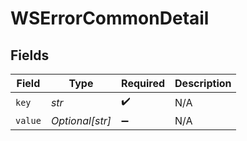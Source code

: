 # WSErrorCommonDetail


## Fields

| Field              | Type               | Required           | Description        |
| ------------------ | ------------------ | ------------------ | ------------------ |
| `key`              | *str*              | :heavy_check_mark: | N/A                |
| `value`            | *Optional[str]*    | :heavy_minus_sign: | N/A                |